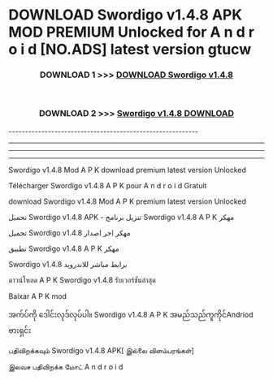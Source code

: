 # DOWNLOAD Swordigo v1.4.8 APK MOD PREMIUM Unlocked for A n d r o i d [NO.ADS] latest version gtucw 



<div align="center">

<h3>DOWNLOAD 1 >>> <a href="https://getmod2.web.app/?judul=Swordigo v1.4.8">DOWNLOAD Swordigo v1.4.8</a></h3><br>

<h3>DOWNLOAD 2 >>> <a href="https://getmod2.web.app/?judul=Swordigo v1.4.8">Swordigo v1.4.8 DOWNLOAD </a></h3>

</div>
----------------------------------------------------------

----------------------------------------------------------

----------------------------------------------------------

----------------------------------------------------------

Swordigo v1.4.8 Mod A P K download premium latest version Unlocked

Télécharger Swordigo v1.4.8 A P K pour A n d r o i d Gratuit

download Swordigo v1.4.8 Mod A P K premium latest version Unlocked

تحميل Swordigo v1.4.8 APK - تنزيل برنامج Swordigo v1.4.8 A P K مهكر

تحميل Swordigo v1.4.8 مهكر اخر اصدار

تطبيق Swordigo v1.4.8 A P K مهكر

Swordigo v1.4.8 برابط مباشر للاندرويد

ดาวน์โหลด A P K Swordigo v1.4.8 รับเวอร์ชันล่าสุด

Baixar A P K mod

အက်ပ်ကို ဒေါင်းလုဒ်လုပ်ပါ။ Swordigo v1.4.8 A P K အမည်သည်ကူကိုင်Andriod ဗားရှင်း

பதிவிறக்கவும் Swordigo v1.4.8 APK[ இல்லை விளம்பரங்கள்] 
 
இலவச பதிவிறக்க மோட் A n d r o i d



